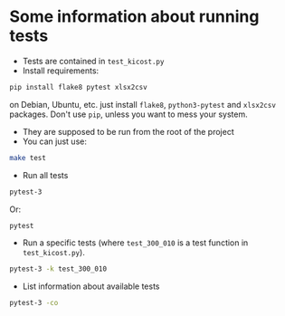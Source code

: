 # Some information about running tests

* Tests are contained in `test_kicost.py`
* Install requirements:  
```bash
pip install flake8 pytest xlsx2csv
```
on Debian, Ubuntu, etc. just install `flake8`, `python3-pytest` and `xlsx2csv` packages.
Don't use `pip`, unless you want to mess your system.
* They are supposed to be run from the root of the project
* You can just use:
```bash
make test
```
* Run all tests  
```bash
pytest-3
```
Or:
```bash
pytest
```
* Run a specific tests (where `test_300_010` is a test function in `test_kicost.py`).
```bash
pytest-3 -k test_300_010
```
* List information about available tests
```bash
pytest-3 -co
```
